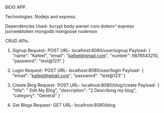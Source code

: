 BlOG APP.

Technologies.
Nodejs and express.

Dependencies Used-
    bcrypt
    body-parser
    cors
    dotenv^
    express
    jsonwebtoken
    mongodb
    mongoose
    nodemon


CRUD APIs.
1. Signup
    Request- POST
    URL- localhost:8080/user/signup
    Payload-
    {
    "name": "Kafeel",
    "email": "kafeel@gmail.com",
    "number": 9876543210,
    "password": "test@123"
    }

2. Login
    Request- POST
    URL- localhost:8080/user/login
    Payload-
    {
    "email": "kafeel@gmail.com",
    "password": "test@123"
    }

3. Create Blog
    Request- POST
    URL- localhost:8080/blog/create
    Payload-
    {
    "title": " Edit My Blog",
    "description": "2 Describing my blog",
    "category": "General"
    }

4. Get Blogs
    Request- GET
    URL- localhost:8080/blog








